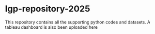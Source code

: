 # Igp-repository-2025
This repository contains all the supporting python codes and datasets. A tableau dashboard is also been uploaded here
